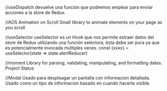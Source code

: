 //useDispatch
devuelve una función que podremos emplear para enviar acciones a la store de Redux.

//AOS
Animation on Scroll
Small library to animate elements on your page as you scroll

//useSelector
useSelector es un Hook que nos permite extraer datos del store de Redux utilizando una función selectora, ésta debe ser pura ya que es potencialmente invocada múltiples veces.
    const {xxxx} = useSelector(state => state.alertReducer)

//moment
Library for parsing, validating, manipulating, and formatting dates. Project Status

//Modal
Usado para despleagar un pantalla con informacion detallada. Usado como un tipo de informacion basado en cuando hacerla visible.